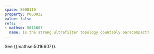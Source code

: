 ```yaml
---
space: S000110
property: P000032
value: false
refs:
- mathse: 5016607
  name: Is the strong ultrafilter topology countably paracompact?
---
```


See {{mathse:5016607}}.
